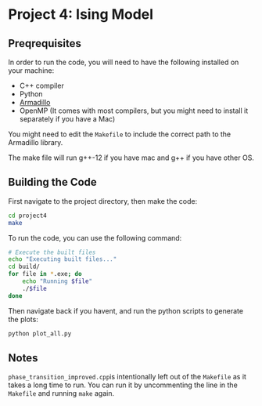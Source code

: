 # Project 4: Ising Model

## Preqrequisites

In order to run the code, you will need to have the following installed on your machine:

- C++ compiler
- Python
- [Armadillo](https://arma.sourceforge.net/)
- OpenMP (It comes with most compilers, but you might need to install it separately if you have a Mac)

You might need to edit the `Makefile` to include the correct path to the Armadillo library.

The make file will run g++-12 if you have mac and g++ if you have other OS.

## Building the Code

First navigate to the project directory, then make the code:

```bash
cd project4
make
```

To run the code, you can use the following command:

```bash
# Execute the built files
echo "Executing built files..."
cd build/
for file in *.exe; do
    echo "Running $file"
    ./$file
done
```

Then navigate back if you havent, and run the python scripts to generate the plots:

```bash
python plot_all.py
```

## Notes

`phase_transition_improved.cpp`is intentionally left out of the `Makefile` as it takes a long time to run. You can run it by uncommenting the line in the `Makefile` and running `make` again.
